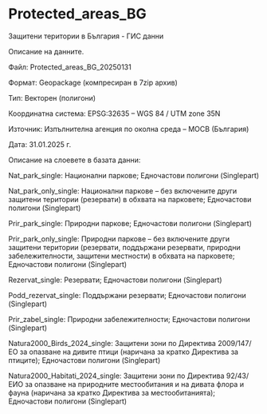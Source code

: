 # Protected_areas_BG
Защитени територии в България - ГИС данни

Описание на данните.

Файл: Protected_areas_BG_20250131

Формат: Geopackage (компресиран в 7zip архив)

Тип: Векторен (полигони)

Координатна система: EPSG:32635 – WGS 84 / UTM zone 35N

Източник: Изпълнителна агенция по околна среда – МОСВ (България)

Дата: 31.01.2025 г.

Описание на слоевете в базата данни:

Nat_park_single:
Национални паркове;
Едночастови полигони (Singlepart)

Nat_park_only_single:
Национални паркове – без включените други защитени територии (резервати) в обхвата на парковете;
Едночастови полигони (Singlepart)

Prir_park_single:
Природни паркове;
Едночастови полигони (Singlepart)

Prir_park_only_single:
Природни паркове – без включените други защитени територии (резервати, поддържани резервати, природни забележителности, защитени местности) в обхвата на парковете;
Едночастови полигони (Singlepart)

Rezervat_single:
Резервати;
Едночастови полигони (Singlepart)

Podd_rezervat_single:
Поддържани резервати;
Едночастови полигони (Singlepart)

Prir_zabel_single:
Природни забележителности;
Едночастови полигони (Singlepart)

Natura2000_Birds_2024_single:
Защитени зони по Директива 2009/147/ЕО за опазване на дивите птици (наричана за кратко Директива за птиците); 
Едночастови полигони (Singlepart)

Natura2000_Habitati_2024_single:
Защитени зони по Директива 92/43/ЕИО за опазване на природните местообитания и на дивата флора и фауна (наричана за кратко Директива за местообитанията); 
Едночастови полигони (Singlepart)
